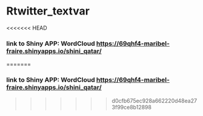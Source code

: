 # Rtwitter_textvar

<<<<<<< HEAD
### link to Shiny APP: WordCloud https://69qhf4-maribel-fraire.shinyapps.io/shini_qatar/
=======
### link to Shiny APP: WordCloud https://69qhf4-maribel-fraire.shinyapps.io/shini_qatar/
>>>>>>> d0cfb675ec928a662220d48ea273f99ce8b12898
